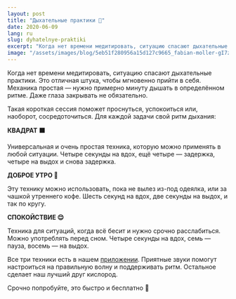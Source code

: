 ```yaml
---
layout: post
title: "Дыхательные практики 🤧"
date: 2020-06-09
lang: ru
slug: dyhatelnye-praktiki
excerpt: "Когда нет времени медитировать, ситуацию спасают дыхательные практики. Это отличная штука, чтобы мгновенно прийти в себя."
image: "/assets/images/blog/5eb51f280956a15d127c9665_fabian-moller-gI7zgb80QWY-unsplash.jpg"
---
```



Когда нет времени медитировать, ситуацию спасают дыхательные практики. Это отличная штука, чтобы мгновенно прийти в себя. Механика простая — нужно примерно минуту дышать в определённом ритме. Даже глаза закрывать не обязательно.

Такая короткая сессия поможет проснуться, успокоиться или, наоборот, сосредоточиться. Для каждой задачи свой ритм дыхания:

**КВАДРАТ ⬛️**

Универсальная и очень простая техника, которую можно применять в любой ситуации. Четыре секунды на вдох, ещё четыре — задержка, четыре на выдох и снова задержка.

**ДОБРОЕ УТРО 🔆**

Эту технику можно использовать, пока не вылез из-под одеялка, или за чашкой утреннего кофе. Шесть секунд на вдох, две секунды на выдох, и так по кругу.

**СПОКОЙСТВИЕ 😌**

Техника для ситуаций, когда всё бесит и нужно срочно расслабиться. Можно употреблять перед сном. Четыре секунды на вдох, семь — пауза, восемь — на выдох.

Все три техники есть в нашем [приложении](https://itunes.apple.com/us/app/практика-медитации-на-русском/id1467786415). Приятные звуки помогут настроиться на правильную волну и поддерживать ритм. Остальное сделает наш лучший друг кислород.

Срочно попробуйте, это быстро и бесплатно 🤗
‍
